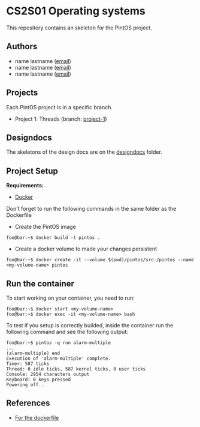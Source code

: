 CS2S01 Operating systems 
=======================

This repository contains an skeleton for the PintOS project.

## Authors

- name lastname ([email](email))
- name lastname ([email](email))
- name lastname ([email](email))

## Projects

Each PintOS project is in a specific branch.
- Project 1: Threads (branch: [project-1](<link to the branch>))

## Designdocs

The skeletons of the design docs are on the [designdocs](designdocs) folder.

## Project Setup

**Requirements:**
- [Docker](https://docs.docker.com/get-docker/)

Don't forget to run the following commands in the same folder as the Dockerfile

- Create the PintOS image

```console
foo@bar:~$ docker build -t pintos .
```

- Create a docker volume to made your changes persistent

```console
foo@bar:~$ docker create -it --volume $(pwd)/pintos/src:/pintos --name <my-volume-name> pintos
```

## Run the container

To start working on your container, you need to run:

```console
foo@bar:~$ docker start <my-volume-name>
foo@bar:~$ docker exec -it <my-volume-name> bash
```

To test if you setup is correctly builded, inside the container run the following command and see the following output:

```console
foo@bar:~$ pintos -q run alarm-multiple
...
(alarm-multiple) end
Execution of 'alarm-multiple' complete.
Timer: 587 ticks
Thread: 0 idle ticks, 587 kernel ticks, 0 user ticks
Console: 2954 characters output
Keyboard: 0 keys pressed
Powering off..
```


## References

- [For the dockerfile](https://github.com/JohnStarich/docker-pintos)


